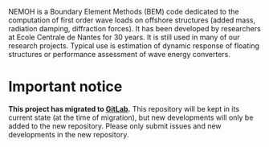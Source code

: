 NEMOH is a Boundary Element Methods (BEM) code dedicated to the computation of first order wave loads on offshore structures (added mass, radiation damping, diffraction forces).
It has been developed by researchers at Ecole Centrale de Nantes for 30 years. It is still used in many of our research projects.
Typical use is estimation of dynamic response of floating structures or performance assessment of wave energy converters. 

# Important notice

**This project has migrated to [GitLab](https://gitlab.com/lheea/Nemoh).**
This repository will be kept in its current state (at the time of migration), but new developments will only be added to the new repository.
Please only submit issues and new developments in the new repository.
